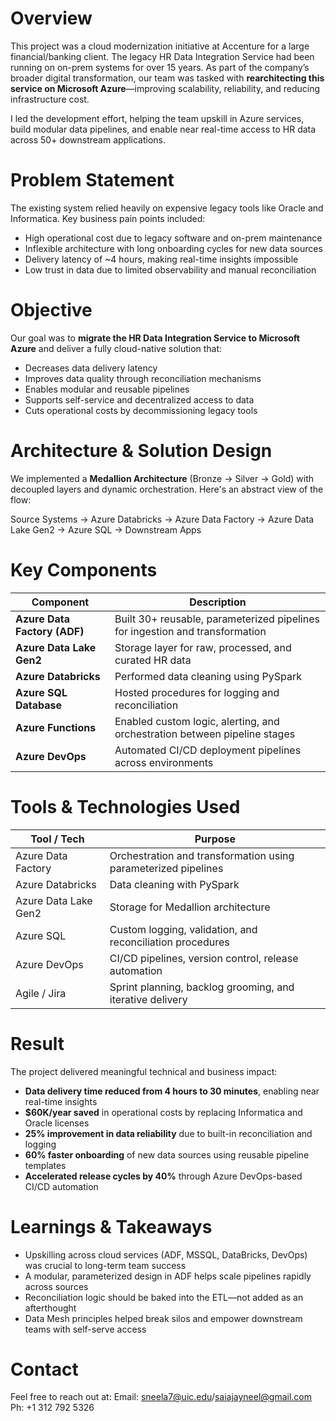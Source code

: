 # Overview

This project was a cloud modernization initiative at Accenture for a large financial/banking client. The legacy HR Data Integration Service had been running on on-prem systems for over 15 years. As part of the company’s broader digital transformation, our team was tasked with **rearchitecting this service on Microsoft Azure**—improving scalability, reliability, and reducing infrastructure cost.

I led the development effort, helping the team upskill in Azure services, build modular data pipelines, and enable near real-time access to HR data across 50+ downstream applications.

# Problem Statement

The existing system relied heavily on expensive legacy tools like Oracle and Informatica. Key business pain points included:

- High operational cost due to legacy software and on-prem maintenance  
- Inflexible architecture with long onboarding cycles for new data sources  
- Delivery latency of ~4 hours, making real-time insights impossible  
- Low trust in data due to limited observability and manual reconciliation  

# Objective

Our goal was to **migrate the HR Data Integration Service to Microsoft Azure** and deliver a fully cloud-native solution that:

- Decreases data delivery latency  
- Improves data quality through reconciliation mechanisms  
- Enables modular and reusable pipelines  
- Supports self-service and decentralized access to data  
- Cuts operational costs by decommissioning legacy tools  

# Architecture & Solution Design

We implemented a **Medallion Architecture** (Bronze → Silver → Gold) with decoupled layers and dynamic orchestration. Here's an abstract view of the flow:

Source Systems → Azure Databricks → Azure Data Factory → Azure Data Lake Gen2 → Azure SQL → Downstream Apps


# Key Components

| Component                   | Description                                                                 |
|-----------------------------|-----------------------------------------------------------------------------|
| **Azure Data Factory (ADF)**| Built 30+ reusable, parameterized pipelines for ingestion and transformation |
| **Azure Data Lake Gen2**    | Storage layer for raw, processed, and curated HR data                        |
| **Azure Databricks**        | Performed data cleaning using PySpark                                   |
| **Azure SQL Database**      | Hosted procedures for logging and reconciliation                             |
| **Azure Functions**         | Enabled custom logic, alerting, and orchestration between pipeline stages   |
| **Azure DevOps**            | Automated CI/CD deployment pipelines across environments                     |

# Tools & Technologies Used

| Tool / Tech          | Purpose                                                        |
|----------------------|----------------------------------------------------------------|
| Azure Data Factory   | Orchestration and transformation using parameterized pipelines |
| Azure Databricks     | Data cleaning with PySpark                    |
| Azure Data Lake Gen2 | Storage for Medallion architecture                             |
| Azure SQL            | Custom logging, validation, and reconciliation procedures      |
| Azure DevOps         | CI/CD pipelines, version control, release automation           |
| Agile / Jira         | Sprint planning, backlog grooming, and iterative delivery      |

# Result

The project delivered meaningful technical and business impact:

- **Data delivery time reduced from 4 hours to 30 minutes**, enabling near real-time insights  
- **$60K/year saved** in operational costs by replacing Informatica and Oracle licenses  
- **25% improvement in data reliability** due to built-in reconciliation and logging  
- **60% faster onboarding** of new data sources using reusable pipeline templates  
- **Accelerated release cycles by 40%** through Azure DevOps-based CI/CD automation  

# Learnings & Takeaways

- Upskilling across cloud services (ADF, MSSQL, DataBricks, DevOps) was crucial to long-term team success  
- A modular, parameterized design in ADF helps scale pipelines rapidly across sources  
- Reconciliation logic should be baked into the ETL—not added as an afterthought  
- Data Mesh principles helped break silos and empower downstream teams with self-serve access  

# Contact

Feel free to reach out at:
  Email: sneela7@uic.edu/saiajayneel@gmail.com
  Ph: +1 312 792 5326


